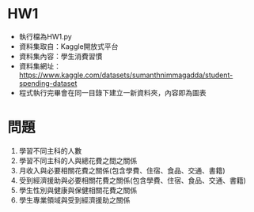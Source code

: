 # HW1
 - 執行檔為HW1.py
 - 資料集取自：Kaggle開放式平台
 - 資料集內容：學生消費習慣
 - 資料集網址：<https://www.kaggle.com/datasets/sumanthnimmagadda/student-spending-dataset>
 - 程式執行完畢會在同一目錄下建立一新資料夾，內容即為圖表

# 問題
1. 學習不同主科的人數
2. 學習不同主科的人與總花費之間之關係
3. 月收入與必要相關花費之關係(包含學費、住宿、食品、交通、書籍)
4. 受到經濟援助與必要相關花費之關係(包含學費、住宿、食品、交通、書籍)
5. 學生性別與健康與保健相關花費之關係
6. 學生專業領域與受到經濟援助之關係
